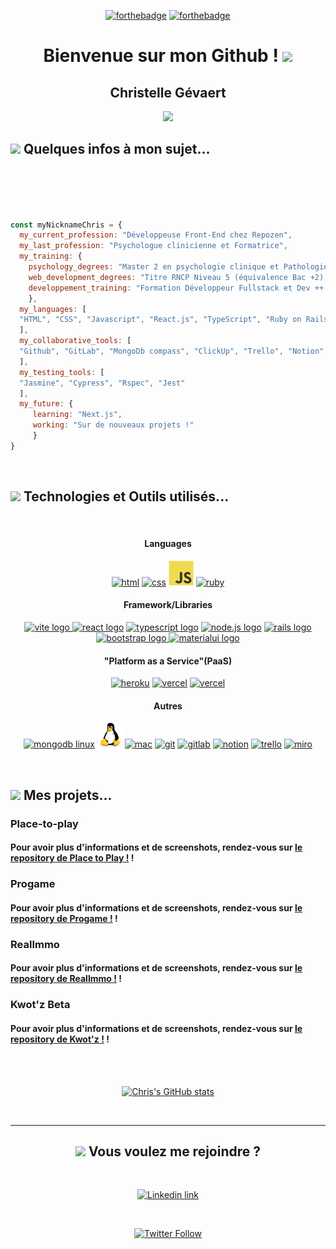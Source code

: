 <div align="center">

[![forthebadge](https://forthebadge.com/images/badges/built-by-developers.svg)](https://forthebadge.com)
[![forthebadge](https://forthebadge.com/images/badges/powered-by-coffee.svg)](https://forthebadge.com)

</div>
  
<div align="center">

# Bienvenue sur mon Github ! <img src="https://github.com/TheDudeThatCode/TheDudeThatCode/blob/master/Assets/Hi.gif" width="30px">
## Christelle Gévaert 

</div>

<div align="center">

<img src='https://avataaars.io/?avatarStyle=Circle&topType=LongHairCurvy&accessoriesType=Blank&hairColor=Black&facialHairType=Blank&clotheType=GraphicShirt&clotheColor=Gray01&graphicType=Bat&eyeType=Happy&eyebrowType=Default&mouthType=Smile&skinColor=Pale'
/>

</div>


## <img src="https://media.giphy.com/media/VDdh2wgmzsXAc7FCd7/giphy.gif" width="60"> Quelques infos à mon sujet...

<br>
<br>

```javascript 


const myNicknameChris = {
  my_current_profession: "Développeuse Front-End chez Repozen",
  my_last_profession: "Psychologue clinicienne et Formatrice",
  my_training: {
    psychology_degrees: "Master 2 en psychologie clinique et Pathologique",
    web_development_degrees: "Titre RNCP Niveau 5 (équivalence Bac +2) Développeur Web et Web Mobile",
    developpement_training: "Formation Développeur Fullstack et Dev ++ chez The Hacking Project"
    },
  my_languages: [
  "HTML", "CSS", "Javascript", "React.js", "TypeScript", "Ruby on Rails", "Node.js"
  ],
  my_collaborative_tools: [
  "Github", "GitLab", "MongoDb compass", "ClickUp", "Trello", "Notion", "Miro", "LiveShare on VsCode", "Discord"
  ],
  my_testing_tools: [
  "Jasmine", "Cypress", "Rspec", "Jest"
  ],
  my_future: {
     learning: "Next.js",
     working: "Sur de nouveaux projets !"
     }
}

```
<br>

## <img src="https://media.giphy.com/media/jSKBmKkvo2dPQQtsR1/giphy.gif" width="60"> Technologies et Outils utilisés...

<br>

<h4 align="center">Languages</h4>

<p align="center">
<a href="https://developer.mozilla.org/fr/docs/Web/HTML" target="_blank"> <img src="https://cdn.worldvectorlogo.com/logos/html-1.svg" alt="html" width="40" height="40"/></a>
<a href="https://developer.mozilla.org/fr/docs/Web/CSS" target="_blank"> <img src="https://upload.wikimedia.org/wikipedia/commons/6/62/CSS3_logo.svg" alt="css" width="40" height="40"/></a>
<a href="https://developer.mozilla.org/en-US/docs/Web/JavaScript" target="_blank"> <img src="https://raw.githubusercontent.com/devicons/devicon/master/icons/javascript/javascript-original.svg" alt="javascript" width="40" height="40"/></a>
<a href="https://ruby-doc.org/" target="_blank"> <img src="https://www.svgrepo.com/show/354298/ruby.svg" alt="ruby" width="40" height="40"/></a></p>

<h4 align="center">Framework/Libraries</h4>

<p align="center">
<a href="https://vitejs.dev/" target="_blank"> <img src="https://vectorwiki.com/images/bjlcA__vitejs.svg" alt="vite logo" width="40" height="40"/> </a>
<a href="https://reactjs.org/" target="_blank"> <img src="https://www.vectorlogo.zone/logos/reactjs/reactjs-icon.svg" alt="react logo" width="40" height="40"/></a>
<a href="https://www.typescriptlang.org/" target="_blank"> <img src="https://cdn.worldvectorlogo.com/logos/typescript.svg" alt="typescript logo" width="40" height="40"/></a>
<a href="https://nodejs.org/en" target="_blank"> <img src="https://cdn.worldvectorlogo.com/logos/nodejs-icon.svg" alt="node.js logo" width="40" height="40"/></a>
<a href="https://guides.rubyonrails.org/" target="_blank"> <img src="https://upload.wikimedia.org/wikipedia/commons/6/62/Ruby_On_Rails_Logo.svg" alt="rails logo" width="50" height="50"/> </a>
<a href="https://getbootstrap.com/" target="_blank"> <img src="https://upload.wikimedia.org/wikipedia/commons/b/b2/Bootstrap_logo.svg" alt="bootstrap logo" width="45" height="40"/> </a>
<a href="https://mui.com/material-ui/getting-started/overview/" target="_blank"> <img src="https://cdn.worldvectorlogo.com/logos/material-ui-1.svg" alt="materialui logo" width="40" height="40"/> </a>
</p>

<h4 align="center">"Platform as a Service"(PaaS)</h4>

<p align="center">
<a href="https://heroku.com" target="_blank"> <img src="https://www.vectorlogo.zone/logos/heroku/heroku-icon.svg" alt="heroku" width="40" height="40"/></a>
<a href="https://vercel.com/" target="_blank"> <img src="https://assets.vercel.com/image/upload/front/favicon/round-2/180x180.png" alt="vercel" width="40" height="40"/></a>
<a href="https://fly.io/" target="_blank"> <img src="https://fly.io/static/images/brand/brandmark.svg" alt="vercel" width="40" height="40"/></a>
</p>

<h4 align="center">Autres</h4>

<p align="center">
 <a href="https://www.mongodb.com/fr-fr" target="_blank"> <img src="https://upload.wikimedia.org/wikipedia/commons/thumb/9/93/MongoDB_Logo.svg/2560px-MongoDB_Logo.svg.png" alt="mongodb linux" width="40" height="40"/></a>
<a href="https://www.linux.org/" target="_blank"> <img src="https://raw.githubusercontent.com/devicons/devicon/master/icons/linux/linux-original.svg" alt="linux" width="40" height="40"/></a>
<a href="https://www.apple.com/fr/macos/ventura/" target="_blank"> <img src="https://upload.wikimedia.org/wikipedia/commons/1/1b/Apple_logo_grey.svg" alt="mac" width="35" height="40"/></a>
<a href="https://git-scm.com/" target="_blank"> <img src="https://www.vectorlogo.zone/logos/git-scm/git-scm-icon.svg" alt="git" width="40" height="40"/></a>
<a href="https://about.gitlab.com/" target="_blank"> <img src="https://upload.wikimedia.org/wikipedia/commons/e/e1/GitLab_logo.svg" alt="gitlab" width="60" height="60"/></a>
<a href="https://www.notion.so/fr-fr/product" target="_blank"> <img src="https://upload.wikimedia.org/wikipedia/commons/e/e9/Notion-logo.svg" alt="notion" width="40" height="40"/></a>
<a href="https://trello.com/fr" target="_blank"> <img src="https://upload.wikimedia.org/wikipedia/en/8/8c/Trello_logo.svg" alt="trello" width="60" height="60"/></a>
<a href="https://miro.com/fr/" target="_blank"> <img src="https://seeklogo.com/images/M/miro-logo-A7556EE400-seeklogo.com.png" alt="miro" width="40" height="40"/></a>
</p>

<br>

## <img src="https://media.giphy.com/media/Vu0PkdzYs33ugVj915/giphy.gif" width="60"> Mes projets...

### Place-to-play

#### Pour avoir plus d'informations et de screenshots, rendez-vous sur [le repository de Place to Play !](https://github.com/Chreees79/Place_to_play) !

### Progame

#### Pour avoir plus d'informations et de screenshots, rendez-vous sur [le repository de Progame !](https://github.com/Chreees79/Progame_chris) !

### RealImmo

#### Pour avoir plus d'informations et de screenshots, rendez-vous sur [le repository de RealImmo !](https://github.com/Chreees79/Realimmo-React-Front.git) !

### Kwot'z Beta

#### Pour avoir plus d'informations et de screenshots, rendez-vous sur [le repository de Kwot'z !](https://github.com/Chreees79/kwotz-beta) !
<br>
<br>
<div align="center">
  
[![Chris's GitHub stats](https://github-readme-stats.vercel.app/api?username=chreees79&show_icons=true&theme=radical)](https://github.com/chreees79/github-readme-stats)

</div>

<br>
<hr>

<div align="center">
  
## <img src="https://media.giphy.com/media/c0nazaf7y7EPaJCtSQ/giphy.gif" width="60"> Vous voulez me rejoindre ?
  
</div>

<br>

<div align="center">
  
[![Linkedin link](https://img.shields.io/badge/LinkedIn-0077B5?style=for-the-badge&logo=linkedin&logoColor=white)](https://linkedin.com/in/christelle-gevaert-dev)

</div>  
<br>
<div align="center">
  
[![Twitter Follow](https://img.shields.io/twitter/follow/chreees79?color=1DA1F2&logo=twitter&style=for-the-badge)](https://twitter.com/chreees79)

</div>
